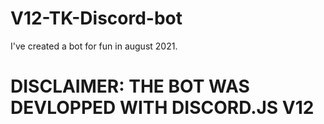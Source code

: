 # V12-TK-Discord-bot
I've created a bot for fun in august 2021.

<h1> DISCLAIMER: THE BOT WAS DEVLOPPED WITH DISCORD.JS V12
